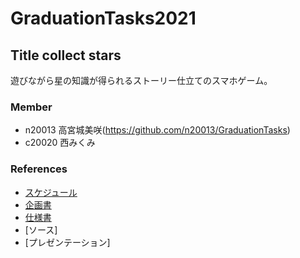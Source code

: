 # GraduationTasks2021

## Title collect stars

遊びながら星の知識が得られるストーリー仕立てのスマホゲーム。

### Member

 - n20013 高宮城美咲(https://github.com/n20013/GraduationTasks)
 - c20020 西みくみ

### References

 - [スケジュール](https://trello.com/b/fROV4uqI/%E6%98%9F%E7%A9%BA%E8%A6%B3%E6%B8%AC%E3%82%A2%E3%83%97%E3%83%AA%E9%96%8B%E7%99%BA%E9%83%A8)
 - [企画書]()
 - [仕様書](https://docs.google.com/spreadsheets/d/1dfRqiay7tzD_MrkfCeWF9kvlHwP0kH4PREqZigumep0/edit#gid=0)
 - [ソース]
 - [プレゼンテーション]


